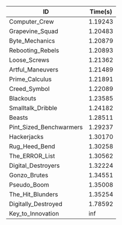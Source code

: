 |ID|Time(s)|
|-|-|
|Computer_Crew|1.19243|
|Grapevine_Squad|1.20483|
|Byte_Mechanics|1.20879|
|Rebooting_Rebels|1.20893|
|Loose_Screws|1.21362|
|Artful_Maneuvers|1.21489|
|Prime_Calculus|1.21891|
|Creed_Symbol|1.22089|
|Blackouts|1.23585|
|Smalltalk_Dribble|1.24182|
|Beasts|1.28511|
|Pint_Sized_Benchwarmers|1.29237|
|Hackerjacks|1.30170|
|Rug_Heed_Bend|1.30258|
|The_ERROR_List|1.30562|
|Digital_Destroyers|1.32224|
|Gonzo_Brutes|1.34551|
|Pseudo_Boom|1.35008|
|The_Hit_Blunders|1.35254|
|Digitally_Destroyed|1.78592|
|Key_to_Innovation|inf|
